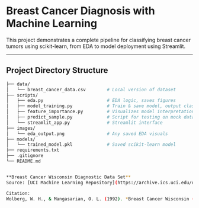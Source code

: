 ### 

# Breast Cancer Diagnosis with Machine Learning

This project demonstrates a complete pipeline for classifying breast cancer tumors using scikit-learn, from EDA to model deployment using Streamlit.

---

## Project Directory Structure

```bash
├── data/
│   └── breast_cancer_data.csv        # Local version of dataset
├── scripts/
│   ├── eda.py                        # EDA logic, saves figures
│   ├── model_training.py             # Train & save model, output classification report
│   ├── feature_importance.py         # Visualizes model interpretation
│   ├── predict_sample.py             # Script for testing on mock data
│   └── streamlit_app.py              # Streamlit interface
├── images/
│   └── eda_output.png                # Any saved EDA visuals
├── models/
│   └── trained_model.pkl             # Saved scikit-learn model
├── requirements.txt
├── .gitignore
└── README.md


**Breast Cancer Wisconsin Diagnostic Data Set**  
Source: [UCI Machine Learning Repository](https://archive.ics.uci.edu/dataset/17/breast+cancer+wisconsin+diagnostic)

Citation:  
Wolberg, W. H., & Mangasarian, O. L. (1992). *Breast Cancer Wisconsin (Diagnostic) Data Set*. UCI Machine Learning Repository. https://archive.ics.uci.edu/dataset/17/breast+cancer+wisconsin+diagnostic


